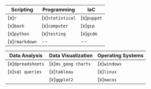 |  Scripting | Programming | IaC |
| --- | --- | --- |
| [x]```r```|[x]```statistical```|[x]```puppet```|
|[x]```bash```|[x]```computer```|[x]```gcp```|
|[x]```python``` |[x]```testing```|[x]```gcdm```|
|[x]```rmarkdown```| -- | -- |

| Data Analysis | Data Visualization | Operating Systems |
| --- | --- | --- | 
|[x]```dpreadsheets```|[x]```ms_goog charts```|[x]```windows```| 
|[x]```sql queries```|[x]```tableau```|[x]```linux```|
| |[x]```ggplot2```|[x]```macos```|
